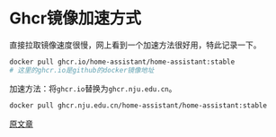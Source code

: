# Ghcr镜像加速方式


直接拉取镜像速度很慢，网上看到一个加速方法很好用，特此记录一下。

```bash
docker pull ghcr.io/home-assistant/home-assistant:stable
# 这里的ghcr.io是github的docker镜像地址
```

加速方法：将`ghcr.io`替换为`ghcr.nju.edu.cn`。

```bash
docker pull ghcr.nju.edu.cn/home-assistant/home-assistant:stable
```

[原文章](https://zhuanlan.zhihu.com/p/602161992)
